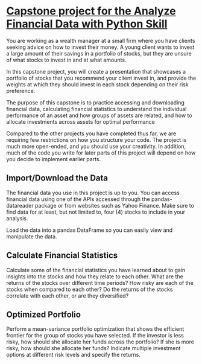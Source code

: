 # [Capstone project for the Analyze Financial Data with Python Skill](https://www.codecademy.com/paths/finance-python/tracks/analyze-financial-data-with-python-capstone/modules/analyze-financial-data-with-python-capstone/informationals/analyze-financial-data-with-python-capstone)
You are working as a wealth manager at a small firm where you have clients seeking advice on how to invest their money. A young client wants to invest a large amount of their savings in a portfolio of stocks, but they are unsure of what stocks to invest in and at what amounts.

In this capstone project, you will create a presentation that showcases a portfolio of stocks that you recommend your client invest in, and provide the weights at which they should invest in each stock depending on their risk preference.

The purpose of this capstone is to practice accessing and downloading financial data, calculating financial statistics to understand the individual performance of an asset and how groups of assets are related, and how to allocate investments across assets for optimal performance

Compared to the other projects you have completed thus far, we are requiring few restrictions on how you structure your code. The project is much more open-ended, and you should use your creativity. In addition, much of the code you write for later parts of this project will depend on how you decide to implement earlier parts.
## Import/Download the Data
The financial data you use in this project is up to you. You can access financial data using one of the APIs accessed through the pandas-datareader package or from websites such as Yahoo Finance. Make sure to find data for at least, but not limited to, four (4) stocks to include in your analysis.

Load the data into a pandas DataFrame so you can easily view and manipulate the data.
## Calculate Financial Statistics
Calculate some of the financial statistics you have learned about to gain insights into the stocks and how they relate to each other. What are the returns of the stocks over different time periods? How risky are each of the stocks when compared to each other? Do the returns of the stocks correlate with each other, or are they diversified?
## Optimized Portfolio
Perform a mean-variance portfolio optimization that shows the efficient frontier for the group of stocks you have selected. If the investor is less risky, how should she allocate her funds across the portfolio? If she is more risky, how should she allocate her funds? Indicate multiple investment options at different risk levels and specify the returns.
